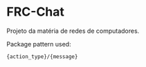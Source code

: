 # FRC-Chat
Projeto da matéria de redes de computadores.


Package pattern used:
  
  ```
  {action_type}/{message}
  ```
